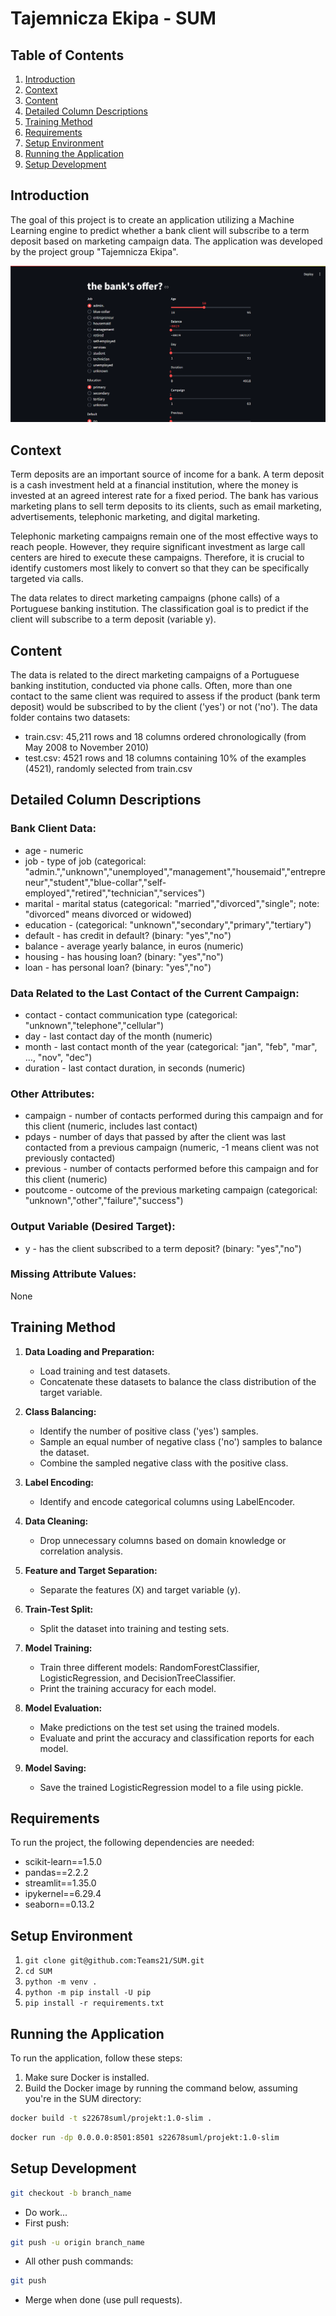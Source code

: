 # Tajemnicza Ekipa - SUM

## Table of Contents
1. [Introduction](#introduction)
2. [Context](#context)
3. [Content](#content)
4. [Detailed Column Descriptions](#detailed-column-descriptions)
5. [Training Method](#training-method)
6. [Requirements](#requirements)
7. [Setup Environment](#setup-environment)
8. [Running the Application](#running-the-application)
9. [Setup Development](#setup-development)

## Introduction
The goal of this project is to create an application utilizing a Machine Learning engine to predict whether a bank client will subscribe to a term deposit based on marketing campaign data. The application was developed by the project group "Tajemnicza Ekipa".

<img src="main-view.png">

## Context

Term deposits are an important source of income for a bank. A term deposit is a cash investment held at a financial institution, where the money is invested at an agreed interest rate for a fixed period. The bank has various marketing plans to sell term deposits to its clients, such as email marketing, advertisements, telephonic marketing, and digital marketing.

Telephonic marketing campaigns remain one of the most effective ways to reach people. However, they require significant investment as large call centers are hired to execute these campaigns. Therefore, it is crucial to identify customers most likely to convert so that they can be specifically targeted via calls.

The data relates to direct marketing campaigns (phone calls) of a Portuguese banking institution. The classification goal is to predict if the client will subscribe to a term deposit (variable y).

## Content

The data is related to the direct marketing campaigns of a Portuguese banking institution, conducted via phone calls. Often, more than one contact to the same client was required to assess if the product (bank term deposit) would be subscribed to by the client ('yes') or not ('no'). The data folder contains two datasets:

* train.csv: 45,211 rows and 18 columns ordered chronologically (from May 2008 to November 2010)
* test.csv: 4521 rows and 18 columns containing 10% of the examples (4521), randomly selected from train.csv

## Detailed Column Descriptions

### Bank Client Data:
* age - numeric
* job - type of job (categorical: "admin.","unknown","unemployed","management","housemaid","entrepreneur","student","blue-collar","self-employed","retired","technician","services")
* marital - marital status (categorical: "married","divorced","single"; note: "divorced" means divorced or widowed)
* education - (categorical: "unknown","secondary","primary","tertiary")
* default - has credit in default? (binary: "yes","no")
* balance - average yearly balance, in euros (numeric)
* housing - has housing loan? (binary: "yes","no")
* loan - has personal loan? (binary: "yes","no")

### Data Related to the Last Contact of the Current Campaign:
* contact - contact communication type (categorical: "unknown","telephone","cellular")
* day - last contact day of the month (numeric)
* month - last contact month of the year (categorical: "jan", "feb", "mar", …, "nov", "dec")
* duration - last contact duration, in seconds (numeric)

### Other Attributes:
* campaign - number of contacts performed during this campaign and for this client (numeric, includes last contact)
* pdays - number of days that passed by after the client was last contacted from a previous campaign (numeric, -1 means client was not previously contacted)
* previous - number of contacts performed before this campaign and for this client (numeric)
* poutcome - outcome of the previous marketing campaign (categorical: "unknown","other","failure","success")

### Output Variable (Desired Target):
* y - has the client subscribed to a term deposit? (binary: "yes","no")

### Missing Attribute Values:
None

## Training Method

1. **Data Loading and Preparation:**
    * Load training and test datasets.
    * Concatenate these datasets to balance the class distribution of the target variable.

2. **Class Balancing:**
    * Identify the number of positive class ('yes') samples.
    * Sample an equal number of negative class ('no') samples to balance the dataset.
    * Combine the sampled negative class with the positive class.

3. **Label Encoding:**
    * Identify and encode categorical columns using LabelEncoder.

4. **Data Cleaning:**
    * Drop unnecessary columns based on domain knowledge or correlation analysis.

5. **Feature and Target Separation:**
    * Separate the features (X) and target variable (y).

6. **Train-Test Split:**
    * Split the dataset into training and testing sets.

7. **Model Training:**
    * Train three different models: RandomForestClassifier, LogisticRegression, and DecisionTreeClassifier.
    * Print the training accuracy for each model.

8. **Model Evaluation:**
    * Make predictions on the test set using the trained models.
    * Evaluate and print the accuracy and classification reports for each model.

9. **Model Saving:**
    * Save the trained LogisticRegression model to a file using pickle.

## Requirements

To run the project, the following dependencies are needed:

* scikit-learn==1.5.0
* pandas==2.2.2
* streamlit==1.35.0
* ipykernel==6.29.4
* seaborn==0.13.2

## Setup Environment

1. `git clone git@github.com:Teams21/SUM.git`
2. `cd SUM`
3. `python -m venv .`
4. `python -m pip install -U pip`
5. `pip install -r requirements.txt`

## Running the Application

To run the application, follow these steps:

1. Make sure Docker is installed.
2. Build the Docker image by running the command below, assuming you're in the SUM directory:

```sh
docker build -t s22678suml/projekt:1.0-slim .
```
```sh
docker run -dp 0.0.0.0:8501:8501 s22678suml/projekt:1.0-slim
```

## Setup Development

```sh
git checkout -b branch_name
```
* Do work...
* First push: 
```sh
git push -u origin branch_name
```
* All other push commands:
```sh
git push
```
* Merge when done (use pull requests).
